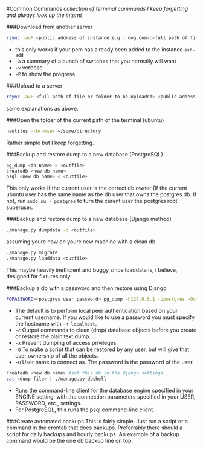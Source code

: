 #Common Commands
<i>collection of terminal commands I keep forgetting and always look up the internt</i>

###Download from another server
```bash
rsync -avP <public address of instance e.g.: dog.com>:<full path of file or folder to be downloaded> .
```
* this only works if your pem has already been added to the instance `ssh-add`
* `-a` a summary of a bunch of switches that you normally will want
* `-v` verbose
* `-P` to show the progress

###Upload to a server
```bash
rsync -avP <full path of file or folder to be uploaded> <public addess of instance>:<upload path>
```
same explanations as above.

###Open the folder of the current path of the terminal (ubuntu)
```bash
nautilus --browser ~/some/directory
```
Rather simple but I keep forgetting.

###Backup and restore dump to a new database (PostgreSQL)
```bash
pg_dump <db name> > <outfile>
createdb <new db name>
psql <new db name> < <outfile>
```
This only works if the current user is the correct db owner (If the current ubuntu user has the same name as the db user that owns the postgres db. If not, run `sudo su - postgres` to turn the curent user the  postgres root superuser.

###Backup and restore dump to a new database (Django method)
```bash
./manage.py dumpdata -o <outfile>
```
assuming youre now on youre new machine with a clean db
```bash
./manage.py migrate
./manage.py loaddata <outfile>
```
This maybe heavily inefficient and buggy since loaddata is, i believe, designed for fixtures only.

###Backup a db with a password and then restore using Django
```bash
PGPASSWORD=<postgres user password> pg_dump -h127.0.0.1 -Upostgres -Ocx <db name> > /<path>/<name>-`date +%Y%m%d%H%M`.sql
```
  * The default is to perform local peer authentication based on your current username. If you would like to use a password you must specify the hostname with `-h localhost`.
  * `-c` Output commands to clean (drop) database objects before you create or restore the plain text dump.
  * `-x` Prevent dumping of access privileges
  * `-O` To make a script that can be restored by any user, but will give that user ownership of all the objects.
  * `-U` User name to connect as. The password is the password of the user.

```bash
createdb <new db name> #set this db in the django settings.
cat <dump file> | ./manage.py dbshell
```
  * Runs the command-line client for the database engine specified in your ENGINE setting, with the connection parameters specified in your USER, PASSWORD, etc., settings.
  * For PostgreSQL, this runs the psql command-line client.

###Create automated backups
  This is fairly simple. Just run a script or a command in the crontab that does backups. Preferrably there should a script for daily backups and hourly backups. An example of a backup command would be the one db backup line on top.
